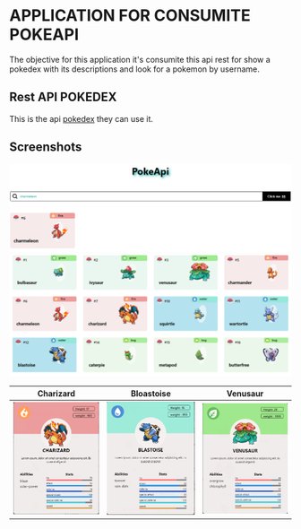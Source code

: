 # APPLICATION FOR CONSUMITE POKEAPI

The objective for this application it's consumite this api rest for show a pokedex with its descriptions and look for a pokemon by username.


## Rest API POKEDEX

This is the api [pokedex](https://pokeapi.co/docs/v2#pokemon) they can use it.

## Screenshots

![Image](/src/assets/screenshots/search.PNG)
![Image](/src/assets/screenshots/grid.PNG)


Charizard               |  Bloastoise  |  Venusaur
:-------------------------:|:-------------------------:|:-------------------------:
![Image](/src/assets/screenshots/card.PNG?raw=true) | ![Image](/src/assets/screenshots/card-blastoise.PNG?raw=true) | ![Image](/src/assets/screenshots/card-venasaur.PNG?raw=true)



